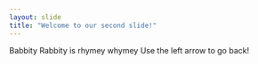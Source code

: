 ```yaml
---
layout: slide
title: "Welcome to our second slide!"
---
```

Babbity Rabbity is rhymey whymey
Use the left arrow to go back!
